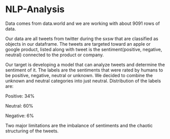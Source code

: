 # NLP-Analysis

Data comes from data.world and we are working with about 9091 rows of data. 


Our data are all tweets from twitter during the sxsw that are classified as objects in our dataframe. The tweets are targeted toward an apple or google product, listed along with tweet is the sentiment(positive, negative, neutral) connected to the product or company.


Our target is developing a model that can analyze tweets and determine the sentiment of it. The labels are the sentiments that were rated by humans to be positive, negative, neutral or unknown. We decided to combine the unknown and neutral categories into just neutral. Distribution of the labels are:

Positive: 34%

Neutral: 60%

Negative: 6%


Two major limitations are the imbalance of sentiments and the chaotic structuring of the tweets. 


